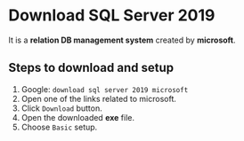 # Download SQL Server 2019
It is a **relation DB management system** created by **microsoft**.
## Steps to download and setup
1. Google: `download sql server 2019 microsoft`
2. Open one of the links related to microsoft.
3. Click `Download` button.
4. Open the downloaded  **exe** file.
5. Choose `Basic` setup.